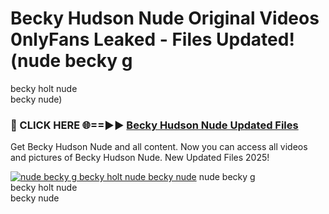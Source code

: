 # Becky Hudson Nude Original Videos 0nlyFans Leaked - Files Updated! (nude becky g<br>
becky holt nude<br>
becky nude)

<h3>🔴 CLICK HERE 🌐==►► <a href="https://tinyurl.com/2p9ay9w9" rel="nofollow">Becky Hudson Nude Updated Files</a></h3>

Get Becky Hudson Nude and all content. Now you can access all videos and pictures of Becky Hudson Nude. New Updated Files 2025!

[![nude becky g<br>
becky holt nude<br>
becky nude](https://i.imgur.com/KQgVmj3.gif)](https://tinyurl.com/2p9ay9w9)
nude becky g<br>
becky holt nude<br>
becky nude